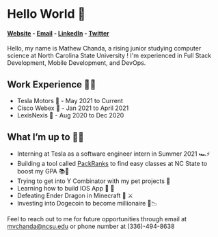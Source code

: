 # Hello World 👋

#### [Website](https://www.mattchanda.me/) - [Email](mailto:mvchanda@ncsu.edu) - [LinkedIn](https://www.linkedin.com/in/mathewchandancsu/) - [Twitter](https://twitter.com/mathew_chanda) 

Hello, my name is Mathew Chanda, a rising junior studying computer science at North Carolina State University ! I'm experienced in Full Stack Development, Mobile Development, and DevOps. 

## Work Experience 👨‍💻
- Tesla Motors 🔋 - May 2021 to Current 
- Cisco Webex 🎥 - Jan 2021 to April 2021 
- LexisNexis 📇 - Aug 2020 to Dec 2020

## What I’m up to 🏃‍♂️ 
- Interning at Tesla as a software engineer intern in Summer 2021 🏎⚡️
- Building a tool called [PackRanks](https://www.packranks.com/) to find easy classes at NC State to boost my GPA 📚📝
- Trying to get into Y Combinator with my pet projects 💼
- Learning how to build IOS App   📱
- Defeating Ender Dragon in Minecraft 🐉 ⚔️
- Investing into Dogecoin to become millionaire 🚀📉

Feel to reach out to me for future opportunities through email at mvchanda@ncsu.edu or phone number at (336)-494-8638
